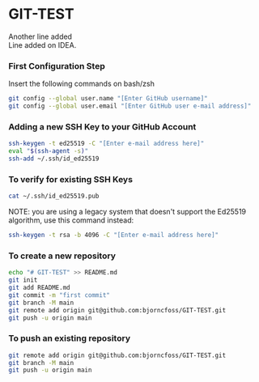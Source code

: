 # GIT-TEST

Another line added <br>
Line added on IDEA.

### First Configuration Step

Insert the following commands on bash/zsh

```sh
git config --global user.name "[Enter GitHub username]"
git config --global user.email "[Enter GitHub user e-mail address]"
```

### Adding a new SSH Key to your GitHub Account
```sh
ssh-keygen -t ed25519 -C "[Enter e-mail address here]"
eval "$(ssh-agent -s)"
ssh-add ~/.ssh/id_ed25519
```

### To verify for existing SSH Keys
```sh
cat ~/.ssh/id_ed25519.pub
```

NOTE: you are using a legacy system that doesn't support the Ed25519 algorithm, use this command instead:

```sh
ssh-keygen -t rsa -b 4096 -C "[Enter e-mail address here]"
```

### To create a new repository
```sh
echo "# GIT-TEST" >> README.md
git init
git add README.md
git commit -m "first commit"
git branch -M main
git remote add origin git@github.com:bjorncfoss/GIT-TEST.git
git push -u origin main
```

### To push an existing repository
```sh
git remote add origin git@github.com:bjorncfoss/GIT-TEST.git
git branch -M main
git push -u origin main
```
